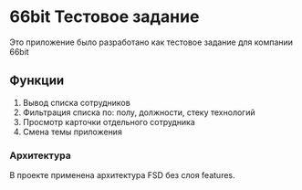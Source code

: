 # 66bit Тестовое задание

Это приложение было разработано как тестовое задание для компании 66bit

## Функции
1. Вывод списка сотрудников
2. Фильтрация списка по: полу, должности, стеку технологий
3. Просмотр карточки отдельного сотрудника
4. Смена темы приложения

### Архитектура
В проекте применена архитектура FSD без слоя features.
